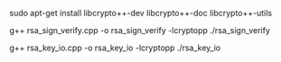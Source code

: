 sudo apt-get install libcrypto++-dev libcrypto++-doc libcrypto++-utils



g++ rsa_sign_verify.cpp -o rsa_sign_verify -lcryptopp
./rsa_sign_verify




g++ rsa_key_io.cpp -o rsa_key_io -lcryptopp
./rsa_key_io